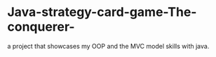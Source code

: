 # Java-strategy-card-game-The-conquerer-
a project that showcases my OOP and the MVC model skills with java.
